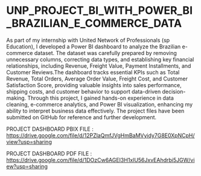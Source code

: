 # UNP_PROJECT_BI_WITH_POWER_BI_BRAZILIAN_E_COMMERCE_DATA

As part of my internship with United Network of Professionals (sp Education), I developed a Power BI dashboard to analyze the Brazilian e-commerce dataset. The dataset was carefully prepared by removing unnecessary columns, correcting data types, and establishing key financial relationships, including Revenue, Freight Value, Payment Installments, and Customer Reviews.The dashboard tracks essential KPIs such as Total Revenue, Total Orders, Average Order Value, Freight Cost, and Customer Satisfaction Score, providing valuable insights into sales performance, shipping costs, and customer behavior to support data-driven decision-making. Through this project, I gained hands-on experience in data cleaning, e-commerce analytics, and Power BI visualization, enhancing my ability to interpret business data effectively. The project files have been submitted on GitHub for reference and further development.

PROJECT DASHBOARD PBIX FILE : https://drive.google.com/file/d/12PZlaQmfJVgHmBaMVyidy7G8E0XpNCpH/view?usp=sharing 

PROJECT DASHBOARD PDF FILE : https://drive.google.com/file/d/1DOzCw6AGEI3H1xlU56JxvEAhdrbi5JGW/view?usp=sharing
